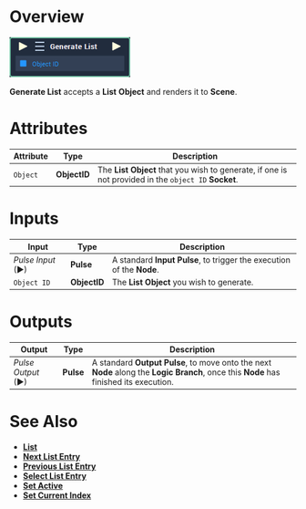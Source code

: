 # Overview

![The Generate List Node.](../../../.gitbook/assets/toolbox/incari/list/generate-list.PNG)

**Generate List** accepts a **List** **Object** and renders it to **Scene**.

# Attributes

|Attribute|Type|Description|
|---|---|---|
|`Object`|**ObjectID**|The **List** **Object** that you wish to generate, if one is not provided in the `object ID` **Socket**.

# Inputs

|Input|Type|Description|
|---|---|---|
|*Pulse Input* (►)|**Pulse**|A standard **Input Pulse**, to trigger the execution of the **Node**.|
|`Object ID`|**ObjectID**|The **List** **Object** you wish to generate.|

# Outputs

|Output|Type|Description|
|---|---|---|
|*Pulse Output* (►)|**Pulse**|A standard **Output Pulse**, to move onto the next **Node** along the **Logic Branch**, once this **Node** has finished its execution.|

# See Also
- [**List**](objects/scene-objects/list.md)
- [**Next List Entry**](toolbox/incari/list/next-list-entry.md)
- [**Previous List Entry**](toolbox/incari/list/previous-list-entry.md)
- [**Select List Entry**](toolbox/incari/list/select-list-entry.md)
- [**Set Active**](toolbox/incari/list/set-active.md)
- [**Set Current Index**](toolbox/incari/list/set-current-index.md)
